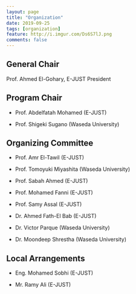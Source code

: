 ```yaml
---
layout: page
title: "Organization"
date: 2019-09-25
tags: [organization]
feature: http://i.imgur.com/Ds6S7lJ.png
comments: false
---
```




## General Chair
Prof. Ahmed El-Gohary, E-JUST President


## Program Chair

* Prof. Abdelfatah Mohamed (E-JUST)

* Prof. Shigeki Sugano (Waseda University)


## Organizing Committee

* Prof. Amr El-Tawil (E-JUST)

* Prof. Tomoyuki Miyashita (Waseda University)

* Prof. Sabah Ahmed (E-JUST)

* Prof. Mohamed Fanni (E-JUST)

* Prof. Samy Assal (E-JUST)

* Dr. Ahmed Fath-El Bab (E-JUST)

* Dr. Victor Parque (Waseda University)

* Dr. Moondeep Shrestha (Waseda University)


## Local Arrangements

* Eng. Mohamed Sobhi (E-JUST)

* Mr. Ramy Ali (E-JUST)





